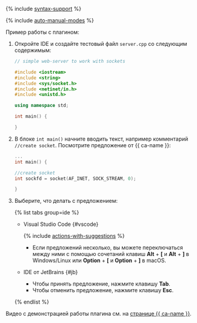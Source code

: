 {% include [syntax-support](syntax-support.md) %}

{% include [auto-manual-modes](auto-manual-modes.md) %}

Пример работы с плагином:

1. Откройте IDE и создайте тестовый файл `server.cpp` со следующим содержимым:

    ```cpp
    // simple web-server to work with sockets

    #include <iostream>
    #include <string>
    #include <sys/socket.h>
    #include <netinet/in.h>
    #include <unistd.h>

    using namespace std;

    int main() {

    }
    ```

1. В блоке `int main()` начните вводить текст, например комментарий `//create socket`. Посмотрите предложение от {{ ca-name }}:

    ```cpp
    ...
    int main() {

    //create socket
    int sockfd = socket(AF_INET, SOCK_STREAM, 0);

    }
    ```

1. Выберите, что делать с предложением:

    {% list tabs group=ide %}

    - Visual Studio Code {#vscode}

      {% include [actions-with-suggestions](actions-with-suggestions.md) %}

      * Если предложений несколько, вы можете переключаться между ними с помощью сочетаний клавиш **Alt** + **[** и **Alt** + **]** в Windows/Linux или **Option** + **[** и **Option** + **]** в macOS.

    - IDE от JetBrains {#jb}

      * Чтобы принять предложение, нажмите клавишу **Tab**.
      * Чтобы отменить предложение, нажмите клавишу **Esc**. 

    {% endlist %}

Видео с демонстрацией работы плагина см. на [странице {{ ca-name }}](https://sourcecraft.dev/portal/code-assistant/).